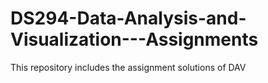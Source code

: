 # DS294-Data-Analysis-and-Visualization---Assignments

This repository includes the assignment solutions of DAV
